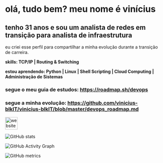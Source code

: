 # **olá, tudo bem? meu nome é vinícius**
## tenho 31 anos e sou um analista de redes em transição para analista de infraestrutura

eu criei esse perfil para compartilhar a minha evolução durante a transição de carreira.

**skills: TCP/IP | Routing & Switching**

**estou aprendendo: Python | Linux | Shell Scripting | Cloud Computing | Administração de Sistemas**

### segue o meu guia de estudos: https://roadmap.sh/devops

### segue a minha evolução: https://github.com/vinicius-blkIT/vinicius-blkIT/blob/master/devops_roadmap.md

[<img src='https://img.icons8.com/color/452/linktree.png' alt='website' height='40'>](https://linktr.ee/vinicius_blkit)  

![GitHub stats](https://github-readme-stats.vercel.app/api?username=vinicius-blkIT&show_icons=true)  

![GitHub Activity Graph](https://activity-graph.herokuapp.com/graph?username=vinicius-blkIT)  

![GitHub metrics](https://metrics.lecoq.io/vinicius-blkIT)  


